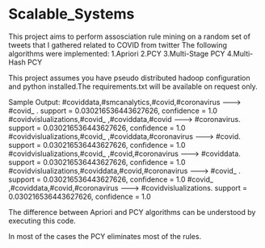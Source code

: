 # Scalable_Systems

This project aims to perform assosciation rule mining on a random set of tweets that I gathered related to COVID from twitter
The following algorithms were implemented:
1.Apriori
2.PCY
3.Multi-Stage PCY
4.Multi-Hash PCY

This project assumes you have pseudo distributed hadoop configuration and python installed.The requirements.txt will be available on request only.

Sample Output:
#coviddata,#smcanalytics,#covid,#coronavirus ---> #covid_ . support = 0.030216536443627626, confidence = 1.0
#covidvislualizations,#covid_ ,#coviddata,#covid ---> #coronavirus. support = 0.030216536443627626, confidence = 1.0
#covidvislualizations,#covid_ ,#coviddata,#coronavirus ---> #covid. support = 0.030216536443627626, confidence = 1.0
#covidvislualizations,#covid_ ,#covid,#coronavirus ---> #coviddata. support = 0.030216536443627626, confidence = 1.0
#covidvislualizations,#coviddata,#covid,#coronavirus ---> #covid_ . support = 0.030216536443627626, confidence = 1.0
#covid_ ,#coviddata,#covid,#coronavirus ---> #covidvislualizations. support = 0.030216536443627626, confidence = 1.0


The difference between Apriori and PCY algorithms can be understood by executing this code.

In most of the cases the PCY eliminates most of the rules.
